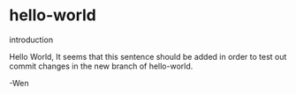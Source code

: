 # hello-world
introduction 

Hello World, 
It seems that this sentence should be added in order to test out commit changes in the new branch of hello-world. 

-Wen 
